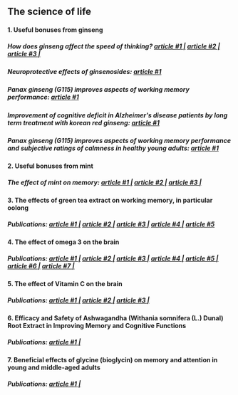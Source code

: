 ## The science of life

#### 1. Useful bonuses from ginseng
##### How does ginseng affect the speed of thinking?  [article #1 |](https://pubmed.ncbi.nlm.nih.gov/21154383/) [article #2 |](https://pubmed.ncbi.nlm.nih.gov/23560064/) [article #3 |](https://pubmed.ncbi.nlm.nih.gov/15982990/)

##### Neuroprotective effects of ginsenosides: [article #1](https://pubmed.ncbi.nlm.nih.gov/17265697/)

##### Panax ginseng (G115) improves aspects of working memory performance: [article #1](https://pubmed.ncbi.nlm.nih.gov/20737519/)

##### Improvement of cognitive deficit in Alzheimer's disease patients by long term treatment with korean red ginseng: [article #1](https://pubmed.ncbi.nlm.nih.gov/23717092/)

##### Panax ginseng (G115) improves aspects of working memory performance and subjective ratings of calmness in healthy young adults: [article #1](https://pubmed.ncbi.nlm.nih.gov/20737519/)

#### 2. Useful bonuses from mint
##### The effect of mint on memory: [article #1 |](https://pubmed.ncbi.nlm.nih.gov/21154383/) [ article #2 |](https://www.ffhdj.com/index.php/ffhd/article/view/181) [ article #3 |](https://www.researchgate.net/publication/280981411_Prospective_Role_In_Treatment_Of_Major_Illnesses_And_Potential_Benefits_As_A_Safe_Insecticide_And_Natural_Food_Preservative_of_Mint_Mentha_spp_A_Review)

#### 3. The effects of green tea extract on working memory, in particular oolong
##### Publications: [article #1 |](https://pubmed.ncbi.nlm.nih.gov/21154383/) [article #2 |](https://link.springer.com/article/10.1007/s00213-014-3526-1) [article #3 |](https://pubmed.ncbi.nlm.nih.gov/21303262/) [ article #4 |](https://journals.plos.org/plosone/article?id=10.1371%2Fjournal.pone.0165861) [ article #5](https://www.ncbi.nlm.nih.gov/pmc/articles/PMC2855614/)

#### 4. The effect of omega 3 on the brain
##### Publications: [article #1 |](https://pubmed.ncbi.nlm.nih.gov/19262590/) [ article #2 |](https://pubmed.ncbi.nlm.nih.gov/19523795/) [ article #3 |](https://pubmed.ncbi.nlm.nih.gov/25592004/) [ article #4 |](https://pubmed.ncbi.nlm.nih.gov/28466678/) [ article #5 |](https://pubmed.ncbi.nlm.nih.gov/26890759/) [ article #6 |](https://pubmed.ncbi.nlm.nih.gov/23515006/) [ article #7 |](https://www.ncbi.nlm.nih.gov/pmc/articles/PMC4364972/#pone.0120391.s007)

#### 5. The effect of Vitamin C on the brain
##### Publications: [article #1 |](https://www.ncbi.nlm.nih.gov/pmc/articles/PMC4179190/) [ article #2 |](https://www.ncbi.nlm.nih.gov/pmc/articles/PMC5622720/) [ article #3 |](https://pubmed.ncbi.nlm.nih.gov/34476568/)

#### 6. Efficacy and Safety of Ashwagandha (Withania somnifera (L.) Dunal) Root Extract in Improving Memory and Cognitive Functions
##### Publications: [article #1 |](https://pubmed.ncbi.nlm.nih.gov/28471731/)

#### 7. Beneficial effects of glycine (bioglycin) on memory and attention in young and middle-aged adults
##### Publications: [article #1 |](https://pubmed.ncbi.nlm.nih.gov/10587285/)
